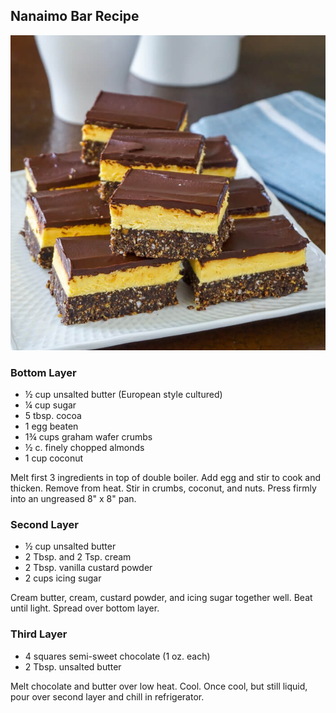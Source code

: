 ## Nanaimo Bar Recipe

![Image of Nanaimo Bars](Nanaimo-Bars.jpg)

### Bottom Layer

- ½ cup unsalted butter (European style cultured)
- ¼ cup sugar
- 5 tbsp. cocoa
- 1 egg beaten
- 1¾ cups graham wafer crumbs
- ½ c. finely chopped almonds
- 1 cup coconut

Melt first 3 ingredients in top of double boiler. Add egg and stir to cook
and thicken. Remove from heat. Stir in crumbs, coconut, and nuts.
Press firmly into an ungreased 8" x 8" pan.

### Second Layer

- ½ cup unsalted butter
- 2 Tbsp. and 2 Tsp. cream
- 2 Tbsp. vanilla custard powder
- 2 cups icing sugar

Cream butter, cream, custard powder, and icing sugar together well.
Beat until light. Spread over bottom layer.

### Third Layer

- 4 squares semi-sweet chocolate (1 oz. each)
- 2 Tbsp. unsalted butter

Melt chocolate and butter over low heat. Cool. Once cool, but still
liquid, pour over second layer and chill in refrigerator.